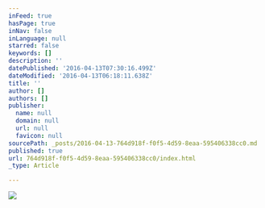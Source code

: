 ```yaml
---
inFeed: true
hasPage: true
inNav: false
inLanguage: null
starred: false
keywords: []
description: ''
datePublished: '2016-04-13T07:30:16.499Z'
dateModified: '2016-04-13T06:18:11.638Z'
title: ''
author: []
authors: []
publisher:
  name: null
  domain: null
  url: null
  favicon: null
sourcePath: _posts/2016-04-13-764d918f-f0f5-4d59-8eaa-595406338cc0.md
published: true
url: 764d918f-f0f5-4d59-8eaa-595406338cc0/index.html
_type: Article

---
```

![](https://the-grid-user-content.s3-us-west-2.amazonaws.com/1de43d9a-7ca2-4611-bae7-4bb5724d4a2b.jpg)